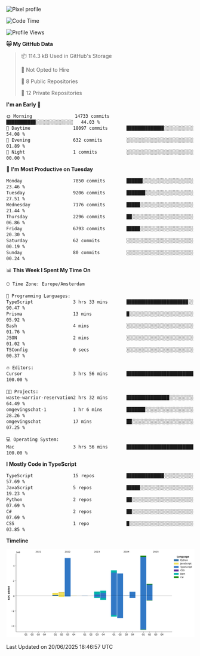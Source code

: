 ![Pixel profile](https://pixel-profile.vercel.app/api/github-stats?username=Atchferox&screen_effect=true&theme=rainbow
)


<!--START_SECTION:waka-->
![Code Time](http://img.shields.io/badge/Code%20Time-714%20hrs%2015%20mins-blue)

![Profile Views](http://img.shields.io/badge/Profile%20Views-0-blue)

**🐱 My GitHub Data** 

> 📦 114.3 kB Used in GitHub's Storage 
 > 
> 🚫 Not Opted to Hire
 > 
> 📜 8 Public Repositories 
 > 
> 🔑 12 Private Repositories 
 > 
**I'm an Early 🐤** 

```text
🌞 Morning                14733 commits       ███████████░░░░░░░░░░░░░░   44.03 % 
🌆 Daytime                18097 commits       ██████████████░░░░░░░░░░░   54.08 % 
🌃 Evening                632 commits         ░░░░░░░░░░░░░░░░░░░░░░░░░   01.89 % 
🌙 Night                  1 commits           ░░░░░░░░░░░░░░░░░░░░░░░░░   00.00 % 
```
📅 **I'm Most Productive on Tuesday** 

```text
Monday                   7850 commits        ██████░░░░░░░░░░░░░░░░░░░   23.46 % 
Tuesday                  9206 commits        ███████░░░░░░░░░░░░░░░░░░   27.51 % 
Wednesday                7176 commits        █████░░░░░░░░░░░░░░░░░░░░   21.44 % 
Thursday                 2296 commits        ██░░░░░░░░░░░░░░░░░░░░░░░   06.86 % 
Friday                   6793 commits        █████░░░░░░░░░░░░░░░░░░░░   20.30 % 
Saturday                 62 commits          ░░░░░░░░░░░░░░░░░░░░░░░░░   00.19 % 
Sunday                   80 commits          ░░░░░░░░░░░░░░░░░░░░░░░░░   00.24 % 
```


📊 **This Week I Spent My Time On** 

```text
🕑︎ Time Zone: Europe/Amsterdam

💬 Programming Languages: 
TypeScript               3 hrs 33 mins       ███████████████████████░░   90.47 % 
Prisma                   13 mins             █░░░░░░░░░░░░░░░░░░░░░░░░   05.92 % 
Bash                     4 mins              ░░░░░░░░░░░░░░░░░░░░░░░░░   01.76 % 
JSON                     2 mins              ░░░░░░░░░░░░░░░░░░░░░░░░░   01.02 % 
TSConfig                 0 secs              ░░░░░░░░░░░░░░░░░░░░░░░░░   00.37 % 

🔥 Editors: 
Cursor                   3 hrs 56 mins       █████████████████████████   100.00 % 

🐱‍💻 Projects: 
waste-warrior-reservation2 hrs 32 mins       ████████████████░░░░░░░░░   64.49 % 
omgevingschat-1          1 hr 6 mins         ███████░░░░░░░░░░░░░░░░░░   28.26 % 
omgevingschat            17 mins             ██░░░░░░░░░░░░░░░░░░░░░░░   07.25 % 

💻 Operating System: 
Mac                      3 hrs 56 mins       █████████████████████████   100.00 % 
```

**I Mostly Code in TypeScript** 

```text
TypeScript               15 repos            ██████████████░░░░░░░░░░░   57.69 % 
JavaScript               5 repos             █████░░░░░░░░░░░░░░░░░░░░   19.23 % 
Python                   2 repos             ██░░░░░░░░░░░░░░░░░░░░░░░   07.69 % 
C#                       2 repos             ██░░░░░░░░░░░░░░░░░░░░░░░   07.69 % 
CSS                      1 repo              █░░░░░░░░░░░░░░░░░░░░░░░░   03.85 % 
```



**Timeline**

![Lines of Code chart](https://raw.githubusercontent.com/Atchferox/Atchferox/main/assets/bar_graph.png)


 Last Updated on 20/06/2025 18:46:57 UTC
<!--END_SECTION:waka-->
